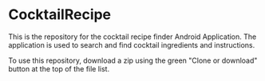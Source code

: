 # CocktailRecipe

This is the repository for the cocktail recipe finder Android Application. The application is used to search and find cocktail ingredients and instructions.

To use this repository, download a zip using the green "Clone or download" button at the top of the file list.
